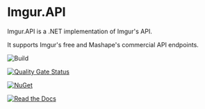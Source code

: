 # Imgur.API
Imgur.API is a .NET implementation of Imgur's API. 

It supports Imgur's free and Mashape's commercial API endpoints.

![Build](https://github.com/DamienDennehy/Imgur.API/workflows/Build%20Matrix/badge.svg)

[![Quality Gate Status](https://sonarcloud.io/api/project_badges/measure?project=ImgurAPI&metric=alert_status)](https://sonarcloud.io/dashboard?id=ImgurAPI)

[![NuGet](https://img.shields.io/nuget/vpre/Imgur.API.svg)](https://www.nuget.org/packages/Imgur.API/)

[![Read the Docs](https://readthedocs.org/projects/imgurapi/badge/?version=latest)](http://imgurapi.readthedocs.org/en/latest/)

